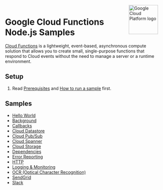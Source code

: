 <img src="https://avatars2.githubusercontent.com/u/2810941?v=3&s=96" alt="Google Cloud Platform logo" title="Google Cloud Platform" align="right" height="96" width="96"/>

# Google Cloud Functions Node.js Samples

[Cloud Functions][functions_docs] is a lightweight, event-based, asynchronous
compute solution that allows you to create small, single-purpose functions that
respond to Cloud events without the need to manage a server or a runtime
environment.

[functions_signup]: https://docs.google.com/a/google.com/forms/d/1WQNWPK3xdLnw4oXPT_AIVR9-gd6DLo5ZIucyxzSQ5fQ/viewform
[functions_docs]: https://cloud.google.com/functions/docs/

## Setup

1. Read [Prerequisites][prereq] and [How to run a sample][run] first.

[prereq]: ../README.md#prerequisities
[run]: ../README.md#how-to-run-a-sample

## Samples

* [Hello World](helloworld/)
* [Background](background/)
* [Callbacks](messages/)
* [Cloud Datastore](datastore/)
* [Cloud Pub/Sub](pubsub/)
* [Cloud Spanner](spanner/)
* [Cloud Storage](gcs/)
* [Dependencies](uuid/)
* [Error Reporting](errorreporting/)
* [HTTP](http/)
* [Logging & Monitoring](log/)
* [OCR (Optical Character Recognition)](ocr/)
* [SendGrid](sendgrid/)
* [Slack](slack/)
